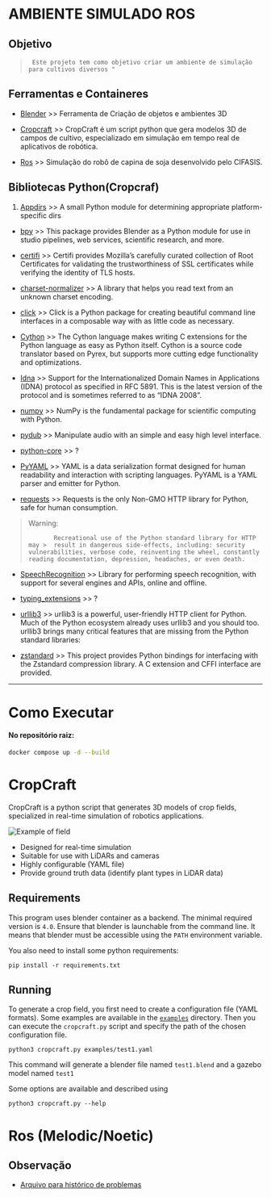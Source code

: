 # AMBIENTE SIMULADO ROS 

## Objetivo
> ```
>  Este projeto tem como objetivo criar um ambiente de simulação para cultivos diversos "
> ```

## Ferramentas e Containeres  

* [Blender](https://hub.docker.com/r/linuxserver/blender) >> Ferramenta de Criação de objetos e ambientes 3D

* [Cropcraft](https://github.com/Romea/cropcraft) >> CropCraft é um script python que gera modelos 3D de campos de cultivo, especializado em simulação em tempo real de aplicativos de robótica.

* [Ros](https://github.com/CIFASIS/weed_robot_description/tree/bb78a3cfc8ab1cc2623cf968375e85a9d3cbf88e) >> Simulação do robô de capina de soja desenvolvido pelo CIFASIS.

## Bibliotecas Python(Cropcraf)

1.  [Appdirs](https://pypi.org/project/appdirs/) >> A small Python module for determining appropriate platform-specific dirs

* [bpy](https://pypi.org/project/bpy/) >> This package provides Blender as a Python module for use in studio pipelines, web services, scientific research, and more.

* [certifi](https://pypi.org/project/certifi/) >> Certifi provides Mozilla’s carefully curated collection of Root Certificates for validating the trustworthiness of SSL certificates while verifying the identity of TLS hosts.

* [charset-normalizer](https://pypi.org/project/charset-normalizer/) >> A library that helps you read text from an unknown charset encoding. 
* [click](https://pypi.org/project/click/) >> Click is a Python package for creating beautiful command line interfaces in a composable way with as little code as necessary.
* [Cython](https://pypi.org/project/Cython/) >> The Cython language makes writing C extensions for the Python language as easy as Python itself. Cython is a source code translator based on Pyrex, but supports more cutting edge functionality and optimizations.
* [Idna](https://pypi.org/project/idna/) >> Support for the Internationalized Domain Names in Applications (IDNA) protocol as specified in RFC 5891. This is the latest version of the protocol and is sometimes referred to as “IDNA 2008”.
* [numpy](https://pypi.org/project/numpy/) >> NumPy is the fundamental package for scientific computing with Python.

* [pydub](https://pypi.org/project/pydub/) >> Manipulate audio with an simple and easy high level interface.

* [python-core](https://pypi.org/project/python-core/#description) >> ?

* [PyYAML](https://pypi.org/project/PyYAML/) >> YAML is a data serialization format designed for human readability and interaction with scripting languages. PyYAML is a YAML parser and emitter for Python.

* [requests](https://pypi.org/project/requests2/) >> Requests is the only Non-GMO HTTP library for Python, safe for human consumption.

> Warning:
>~~~
>        Recreational use of the Python standard library for HTTP may >  result in dangerous side-effects, including: security vulnerabilities, verbose code, reinventing the wheel, constantly reading documentation, depression, headaches, or even death.
> ~~~

* [SpeechRecognition](https://pypi.org/project/SpeechRecognition/) >> Library for performing speech recognition, with support for several engines and APIs, online and offline.

* [typing_extensions](https://pypi.org/project/typing-extensions/) >> ?  

* [urllib3](https://pypi.org/project/urllib3/) >> urllib3 is a powerful, user-friendly HTTP client for Python. Much of the Python ecosystem already uses urllib3 and you should too. urllib3 brings many critical features that are missing from the Python standard libraries: 

* [zstandard](https://pypi.org/project/zstandard/) >> This project provides Python bindings for interfacing with the Zstandard compression library. A C extension and CFFI interface are provided.

---
# Como Executar 

 #### No repositório raiz: 

~~~bash 
docker compose up -d --build
~~~

# CropCraft

CropCraft is a python script that generates 3D models of crop fields, specialized in
real-time simulation of robotics applications.

![Example of field](doc/imgs/field_demo.png)

* Designed for real-time simulation
* Suitable for use with LiDARs and cameras
* Highly configurable (YAML file)
* Provide ground truth data (identify plant types in LiDAR data)

## Requirements

This program uses blender container as a backend.
The minimal required version is `4.0`.
Ensure that blender is launchable from the command line.
It means that blender must be accessible using the `PATH` environment variable.

You also need to install some python requirements:
```
pip install -r requirements.txt
```

## Running

To generate a crop field, you first need to create a configuration file (YAML formats).
Some examples are available in the [`examples`](/examples) directory.
Then you can execute the `cropcraft.py` script and specify the path of the chosen configuration
file.
```
python3 cropcraft.py examples/test1.yaml
```
This command will generate a blender file named `test1.blend` and a gazebo model named `test1`

Some options are available and described using
```
python3 cropcraft.py --help
```

# Ros (Melodic/Noetic)




## Observação

* [Arquivo para histórico de problemas](helpme.md)